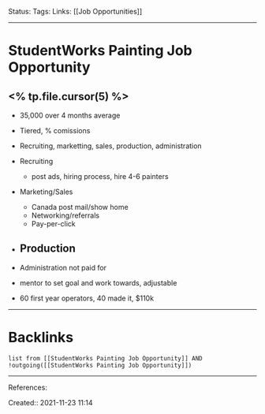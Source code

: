 Status: 
Tags: 
Links: [[Job Opportunities]]
___
# StudentWorks Painting Job Opportunity
<% tp.file.cursor(5) %>
- 
- 35,000 over 4 months average
- Tiered, % comissions
- Recruiting, marketting, sales, production, administration
- Recruiting
	- post ads, hiring process, hire 4-6 painters

- Marketing/Sales
	- Canada post mail/show home
	- Networking/referrals
	- Pay-per-click
- Production
	- 
- Administration not paid for
- mentor to set goal and work towards, adjustable
- 60 first year operators, 40 made it, $110k
___
# Backlinks
```dataview
list from [[StudentWorks Painting Job Opportunity]] AND !outgoing([[StudentWorks Painting Job Opportunity]])
```
___
References:

Created:: 2021-11-23 11:14
